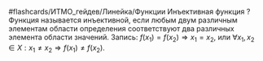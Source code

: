 #flashcards/ИТМО_гейдев/Линейка/Функции
Инъективная функция
?
Функция называется инъективной, если любым двум различным элементам области определения соответствуют два различных элемента области значений.
Запись: $f(x_1) = f(x_2) \Rightarrow x_1 = x_2$, или $\forall x_1, x_2 \in X : x_1 \neq x_2 \Rightarrow f(x_1) \neq f(x_2)$.
